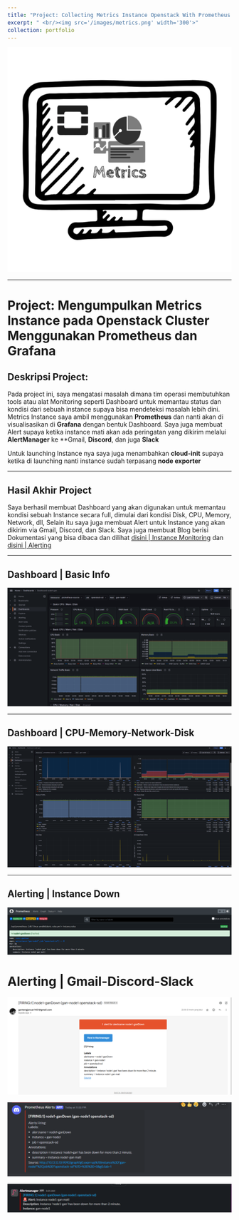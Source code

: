 ```yaml
---
title: "Project: Collecting Metrics Instance Openstack With Prometheus dan Grafana"
excerpt: " <br/><img src='/images/metrics.png' width='300'>"
collection: portfolio
---
```

![Openstack-ElkStack](/images/metrics.png)

--- 
# Project: **Mengumpulkan Metrics Instance pada Openstack Cluster Menggunakan Prometheus dan Grafana**

## Deskripsi Project: 

Pada project ini, saya mengatasi masalah dimana tim operasi membutuhkan tools atau alat Monitoring seperti Dashboard untuk memantau status dan kondisi dari sebuah instance supaya bisa mendeteksi masalah lebih dini. Metrics Instance saya ambil menggunakan **Prometheus** dan nanti akan di visualisasikan di **Grafana** dengan bentuk Dashboard. Saya juga membuat Alert supaya ketika instance mati akan ada peringatan yang dikirim melalui **AlertManager** ke **Gmail, **Discord**, dan juga **Slack**

Untuk launching Instance nya saya juga menambahkan **cloud-init** supaya ketika di launching nanti instance sudah terpasang **node exporter**

---
## Hasil Akhir Project
Saya berhasil membuat Dashboard yang akan digunakan untuk memantau kondisi sebuah Instance secara full, dimulai dari kondisi Disk, CPU, Memory, Network, dll, Selain itu saya juga membuat Alert untuk Instance yang akan dikirim via Gmail, Discord, dan Slack. Saya juga membuat Blog berisi Dokumentasi yang bisa dibaca dan dilihat [disini | Instance Monitoring](https://gantengjanuar.github.io//posts/2024/11/prometheus-instance-monitoring/) dan [disini | Alerting](https://gantengjanuar.github.io//posts/2024/11/prometheus-instance-monitoring/)

---
## Dashboard | Basic Info
![hasil Akhir](/images/basic-info.png)

---
## Dashboard | CPU-Memory-Network-Disk
![hasil Akhir](/images/cpu-memory.png)

---

## Alerting | Instance Down
![Alert](/images/prome-alert.png)

# Alerting  | Gmail-Discord-Slack
![alerting](/images/matiin-instance-3.png)

![alerting](/images/matiin-instance-4.png)

![alerting](/images/matiin-instance-5.png)
